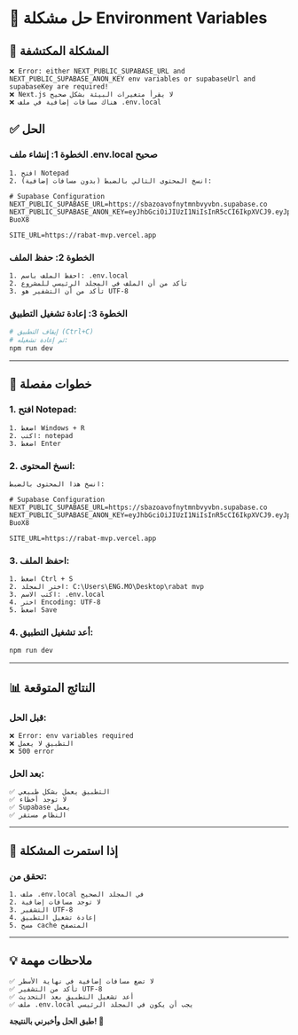 # 🔧 حل مشكلة Environment Variables

## 🎯 **المشكلة المكتشفة**

```
❌ Error: either NEXT_PUBLIC_SUPABASE_URL and NEXT_PUBLIC_SUPABASE_ANON_KEY env variables or supabaseUrl and supabaseKey are required!
❌ Next.js لا يقرأ متغيرات البيئة بشكل صحيح
❌ هناك مسافات إضافية في ملف .env.local
```

## ✅ **الحل**

### **الخطوة 1: إنشاء ملف .env.local صحيح**

```
1. افتح Notepad
2. انسخ المحتوى التالي بالضبط (بدون مسافات إضافية):
```

```env
# Supabase Configuration
NEXT_PUBLIC_SUPABASE_URL=https://sbazoavofnytmnbvyvbn.supabase.co
NEXT_PUBLIC_SUPABASE_ANON_KEY=eyJhbGciOiJIUzI1NiIsInR5cCI6IkpXVCJ9.eyJpc3MiOiJzdXBhYmFzZSIsInJlZiI6InNiYXpvYXZvZm55dG1uYnZ5dmJuIiwicm9sZSI6ImFub24iLCJpYXQiOjE3NTkxMjM5MDcsImV4cCI6MjA3NDY5OTkwN30.YzBoWK8kcbOj6kBiN_zfFSdK4byo0Tb8G3GxZ-BuoX8

SITE_URL=https://rabat-mvp.vercel.app
```

### **الخطوة 2: حفظ الملف**

```
1. احفظ الملف باسم: .env.local
2. تأكد من أن الملف في المجلد الرئيسي للمشروع
3. تأكد من أن التشفير هو UTF-8
```

### **الخطوة 3: إعادة تشغيل التطبيق**

```bash
# إيقاف التطبيق (Ctrl+C)
# ثم إعادة تشغيله:
npm run dev
```

---

## 🔧 **خطوات مفصلة**

### **1. افتح Notepad:**
```
1. اضغط Windows + R
2. اكتب: notepad
3. اضغط Enter
```

### **2. انسخ المحتوى:**
```
انسخ هذا المحتوى بالضبط:
```

```env
# Supabase Configuration
NEXT_PUBLIC_SUPABASE_URL=https://sbazoavofnytmnbvyvbn.supabase.co
NEXT_PUBLIC_SUPABASE_ANON_KEY=eyJhbGciOiJIUzI1NiIsInR5cCI6IkpXVCJ9.eyJpc3MiOiJzdXBhYmFzZSIsInJlZiI6InNiYXpvYXZvZm55dG1uYnZ5dmJuIiwicm9sZSI6ImFub24iLCJpYXQiOjE3NTkxMjM5MDcsImV4cCI6MjA3NDY5OTkwN30.YzBoWK8kcbOj6kBiN_zfFSdK4byo0Tb8G3GxZ-BuoX8

SITE_URL=https://rabat-mvp.vercel.app
```

### **3. احفظ الملف:**
```
1. اضغط Ctrl + S
2. اختر المجلد: C:\Users\ENG.MO\Desktop\rabat mvp
3. اكتب الاسم: .env.local
4. اختر Encoding: UTF-8
5. اضغط Save
```

### **4. أعد تشغيل التطبيق:**
```bash
npm run dev
```

---

## 📊 **النتائج المتوقعة**

### **قبل الحل:**
```
❌ Error: env variables required
❌ التطبيق لا يعمل
❌ 500 error
```

### **بعد الحل:**
```
✅ التطبيق يعمل بشكل طبيعي
✅ لا توجد أخطاء
✅ Supabase يعمل
✅ النظام مستقر
```

---

## 🚨 **إذا استمرت المشكلة**

### **تحقق من:**
```
1. ملف .env.local في المجلد الصحيح
2. لا توجد مسافات إضافية
3. التشفير UTF-8
4. إعادة تشغيل التطبيق
5. مسح cache المتصفح
```

---

## 💡 **ملاحظات مهمة**

```
✅ لا تضع مسافات إضافية في نهاية الأسطر
✅ تأكد من التشفير UTF-8
✅ أعد تشغيل التطبيق بعد التحديث
✅ ملف .env.local يجب أن يكون في المجلد الرئيسي
```

**طبق الحل وأخبرني بالنتيجة! 🚀**
